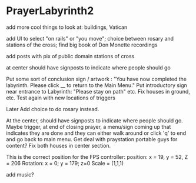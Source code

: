 # PrayerLabyrinth2

add more cool things to look at: buildings, Vatican

add UI to select "on rails" or "you move"; choice between rosary and stations of the cross; find big book of Don Monette recordings

add posts with pix of public domain stations of cross

at center should have signposts to indicate where people should go

Put some sort of conclusion sign / artwork : "You have now completed the labyrinth.  Please click __ to return to the Main Menu."
Put introductory sign near entrance to Labyrinth: "Please stay on path" etc.
Fix houses in ground, etc.
Test again with new locations of triggers

Later
Add choice to do rosary instead.

At the center, should have signposts to indicate where people should go.  
Maybe trigger, at end of closing prayer, a menu/sign coming up that indicates they are done and they can either walk around or click 'q' to end and go back to main menu.
Get deal with praystation portable guys for content?
Fix both houses in center section.

This is the correct position for the FPS controller:
position: x = 19, y = 52, Z = 206
Rotation: x = 0; y = 179; z=0
Scale = (1,1,1)

add music?


